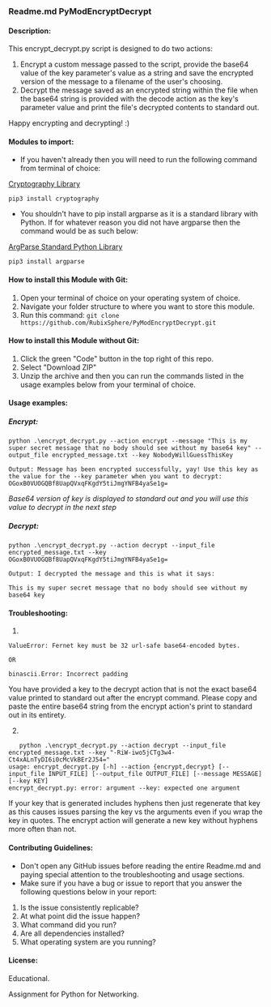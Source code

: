 ### Readme.md PyModEncryptDecrypt

#### Description:

This encrypt_decrypt.py script is designed to do two actions:

1. Encrypt a custom message passed to the script, provide the base64 value of the key parameter's value as a string and save the encrypted version of the message to a filename of the user's choosing.
2. Decrypt the message saved as an encrypted string within the file when the base64 string is provided with the decode action as the key's parameter value and print the file's decrypted contents to standard out.

Happy encrypting and decrypting! :)

#### Modules to import:

- If you haven't already then you will need to run the following command from terminal of choice:

[Cryptography Library](https://pypi.org/project/cryptography/)


```pip3 install cryptography```

- You shouldn't have to pip install argparse as it is a standard library with Python. If for whatever reason you did not have argparse then the command would be as such below:

[ArgParse Standard Python Library](https://docs.python.org/3/library/argparse.html)


```pip3 install argparse```

#### How to install this Module with Git:

1. Open your terminal of choice on your operating system of choice.
2. Navigate your folder structure to where you want to store this module.
3. Run this command: ```git clone https://github.com/RubixSphere/PyModEncryptDecrypt.git```

#### How to install this Module without Git:

1. Click the green "Code" button in the top right of this repo.
2. Select "Download ZIP"
3. Unzip the archive and then you can run the commands listed in the usage examples below from your terminal of choice.

#### Usage examples:

##### Encrypt:

```python .\encrypt_decrypt.py --action encrypt --message "This is my super secret message that no body should see without my base64 key" --output_file encrypted_message.txt --key NobodyWillGuessThisKey```

```Output: Message has been encrypted successfully, yay! Use this key as the value for the --key parameter when you want to decrypt: OGoxB0VUOGQBf8UapQVxqFKgdY5tiJmgYNFB4yaSe1g=```

*Base64 version of key is displayed to standard out and you will use this value to decrypt in the next step*

##### Decrypt:

```python .\encrypt_decrypt.py --action decrypt --input_file encrypted_message.txt --key OGoxB0VUOGQBf8UapQVxqFKgdY5tiJmgYNFB4yaSe1g=```

```Output: I decrypted the message and this is what it says:```

```This is my super secret message that no body should see without my base64 key```



#### Troubleshooting:

1.

```
ValueError: Fernet key must be 32 url-safe base64-encoded bytes.

OR

binascii.Error: Incorrect padding
```

You have provided a key to the decrypt action that is not the exact base64 value printed to standard out after the encrypt command. Please copy and paste the entire base64 string from the encrypt action's print to standard out in its entirety.

2.

```
   python .\encrypt_decrypt.py --action decrypt --input_file encrypted_message.txt --key "-RiW-iwo5jCTg3w4-Ct4xALnTyDI6i0cMcVkBEr2J54="
usage: encrypt_decrypt.py [-h] --action {encrypt,decrypt} [--input_file INPUT_FILE] [--output_file OUTPUT_FILE] [--message MESSAGE] [--key KEY]
encrypt_decrypt.py: error: argument --key: expected one argument
```

If your key that is generated includes hyphens then just regenerate that key as this causes issues parsing the key vs the arguments even if you wrap the key in quotes. The encrypt action will generate a new key without hyphens more often than not.


#### Contributing Guidelines:

- Don't open any GitHub issues before reading the entire Readme.md and paying special attention to the troubleshooting and usage sections.
- Make sure if you have a bug or issue to report that you answer the following questions below in your report:
1. Is the issue consistently replicable?
2. At what point did the issue happen?
3. What command did you run?
4. Are all dependencies installed?
5. What operating system are you running?

#### License:

Educational.

Assignment for Python for Networking.






